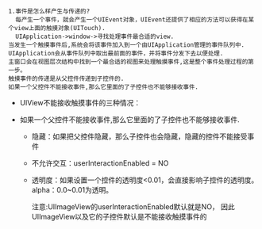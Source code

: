 	1.事件是怎么样产生与传递的?
      每产生一个事件，就会产生一个UIEvent对象，UIEvent还提供了相应的方法可以获得在某个view上面的触摸对象(UITouch).
      UIApplication->window->寻找处理事件最合适的view.
	当发生一个触摸事件后,系统会将该事件加入到一个由UIApplication管理的事件队列中.
	UIApplication会从事件队列中取出最前面的事件，并将事件分发下去以便处理.
	主窗口会在视图层次结构中找到一个最合适的视图来处理触摸事件,这是整个事件处理过程的第一步。
	触摸事件的传递是从父控件传递到子控件的.
	如果一个父控件不能接收事件,那么它里面的了子控件也不能够接收事件.


- UIView不能接收触摸事件的三种情况：
 - 如果一个父控件不能接收事件,那么它里面的了子控件也不能够接收事件.

   - 隐藏：如果把父控件隐藏，那么子控件也会隐藏，隐藏的控件不能接受事件
   - 不允许交互：userInteractionEnabled = NO
   - 透明度：如果设置一个控件的透明度<0.01，会直接影响子控件的透明度。alpha：0.0~0.01为透明。


     注意:UIImageView的userInteractionEnabled默认就是NO，
			因此UIImageView以及它的子控件默认是不能接收触摸事件的